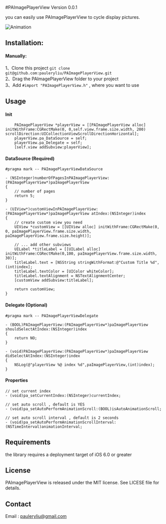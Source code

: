 #PAImagePlayerView 
Version 0.0.1

you can easily use PAImagePlayerView to cycle display pictures.

![Animation](/Users/xiaofeiliu/Desktop/PAImagePlayerView/PAImagePlayerViewDemo.gif)

##  Installation:

#### Manually:

1、Clone this project
`git clone git@github.com:pauleryliu/PAImagePlayerView.git`  
2、Drag the PAImagePlayerView folder to your project  
3、Add `#import "PAImagePlayerView.h"` , where you want to use  

## Usage

#### Init

```
    PAImagePlayerView *playerView = [[PAImagePlayerView alloc] initWithFrame:CGRectMake(0, 0,self.view.frame.size.width, 200) scrollDirection:UICollectionViewScrollDirectionHorizontal];
    playerView.pa_DataSource = self;  
    playerView.pa_Delegate = self;  
    [self.view addSubview:playerView];  
```

#### DataSource (Required)

```
#pragma mark -- PAImagePlayerViewDataSource

- (NSInteger)numberOfPagesInPAImagePlayerView:(PAImagePlayerView*)paImagePlayerView
{
	// number of pages
    return 5;
}

- (UIView*)customViewInPAImagePlayerView:(PAImagePlayerView*)paImagePlayerView atIndex:(NSInteger)index
{
	// create custom view you need
    UIView *customView = [[UIView alloc] initWithFrame:CGRectMake(0, 0, paImagePlayerView.frame.size.width, paImagePlayerView.frame.size.height)];
    
    // ... add other subviews 
    UILabel *titleLabel = [[UILabel alloc] initWithFrame:CGRectMake(0,100, paImagePlayerView.frame.size.width, 30)];
    titleLabel.text = [NSString stringWithFormat:@"Custom Title %d",(int)index];
    titleLabel.textColor = [UIColor whiteColor];
    titleLabel.textAlignment = NSTextAlignmentCenter;
    [customView addSubview:titleLabel];
    
    return customView;
}

```

#### Delegate (Optional)

```
#pragma mark -- PAImagePlayerViewDelegate

- (BOOL)PAImagePlayerView:(PAImagePlayerView*)paImagePlayerView shouldSelectAtIndex:(NSInteger)index
{
    return NO;
}

- (void)PAImagePlayerView:(PAImagePlayerView*)paImagePlayerView didSelectAtIndex:(NSInteger)index
{
    NSLog(@"playerView %@ index %d",paImagePlayerView,(int)index);
}
```

#### Properties

```
// set current index
- (void)pa_setCurrentIndex:(NSInteger)currentIndex;

// set auto scroll , default is YES
- (void)pa_setAutoPerformAnimationScroll:(BOOL)isAutoAnimationScroll;

// set auto scroll interval , default is 2 seconds
- (void)pa_setAutoPerformAnimationScrollInterval:(NSTimeInterval)animationInterval;
```



## Requirements

the library requires a deployment target of iOS 6.0 or greater

## License

PAImagePlayerView is released under the MIT license. See LICESE file for details.

## Contact

Email : pauleryliu@gmail.com
